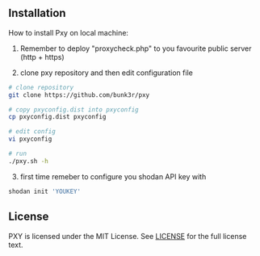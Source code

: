 ## Installation

How to install Pxy on local machine:

1) Remember to deploy "proxycheck.php" to you favourite public server (http + https)

2) clone pxy repository and then edit configuration file

```bash
# clone repository
git clone https://github.com/bunk3r/pxy

# copy pxyconfig.dist into pxyconfig
cp pxyconfig.dist pxyconfig

# edit config
vi pxyconfig

# run
./pxy.sh -h
```
3) first time remeber to configure you shodan API key with

```bash
shodan init 'YOUKEY'
```

## License

PXY is licensed under the MIT License. See [LICENSE](LICENSE) for the full license text.
